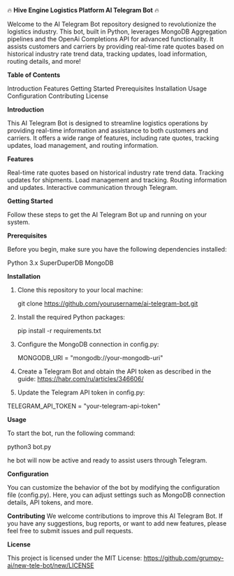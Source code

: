 :fire: **Hive Engine Logistics Platform AI Telegram Bot** :fire:

Welcome to the AI Telegram Bot repository designed to revolutionize the logistics industry. This bot, built in Python, leverages MongoDB Aggregation pipelines and the OpenAi Completions API for advanced functionality. It assists customers and carriers by providing real-time rate quotes based on historical industry rate trend data, tracking updates, load information, routing details, and more!


**Table of Contents**

Introduction
Features
Getting Started
Prerequisites
Installation
Usage
Configuration
Contributing
License


**Introduction**

This AI Telegram Bot is designed to streamline logistics operations by providing real-time information and assistance to both customers and carriers. It offers a wide range of features, including rate quotes, tracking updates, load management, and routing information.


**Features**

Real-time rate quotes based on historical industry rate trend data.
Tracking updates for shipments.
Load management and tracking.
Routing information and updates.
Interactive communication through Telegram.


**Getting Started**

Follow these steps to get the AI Telegram Bot up and running on your system.


**Prerequisites**

Before you begin, make sure you have the following dependencies installed:


Python 3.x
SuperDuperDB
MongoDB


**Installation**

1. Clone this repository to your local machine:

   git clone https://github.com/yourusername/ai-telegram-bot.git

2. Install the required Python packages:

   pip install -r requirements.txt

3. Configure the MongoDB connection in config.py:

   MONGODB_URI = "mongodb://your-mongodb-uri"

4. Create a Telegram Bot and obtain the API token as described in the guide: https://habr.com/ru/articles/346606/

5. Update the Telegram API token in config.py:

TELEGRAM_API_TOKEN = "your-telegram-api-token"


**Usage**

To start the bot, run the following command:

python3 bot.py

he bot will now be active and ready to assist users through Telegram.


**Configuration**

You can customize the behavior of the bot by modifying the configuration file (config.py). Here, you can adjust settings such as MongoDB connection details, API tokens, and more.


**Contributing**
We welcome contributions to improve this AI Telegram Bot. If you have any suggestions, bug reports, or want to add new features, please feel free to submit issues and pull requests.


**License**

This project is licensed under the MIT License: https://github.com/grumpy-ai/new-tele-bot/new/LICENSE

